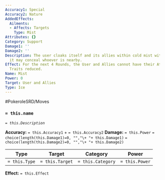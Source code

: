 ```yaml
---
Accuracy1: Special
Accuracy2: Nature
AddedEffects:
  Ailments:
  - Affects: Targets
    Type: Mist
Attributes: {}
Category: Support
Damage1: ''
Damage2: ''
Description: The user cloaks itself and its allies within cold mist with mystic properties,
  it may conceal whoever is nearby.
Effect: For the next 4 Rounds, the User and Allies cannot have their Attributes or
  Traits reduced.
Name: Mist
Power: 0
Target: User and Allies
Type: Ice
---
```


#PokeroleSRD/Moves

### `= this.name` 
*`= this.Description`*

**Accuracy:** `= this.Accuracy1` + `= this.Accuracy2`
**Damage:** `= this.Power` `= choice(length(this.Damage1)=0, "","\+ "+ this.Damage1)` `= choice(length(this.Damage2)=0, "","\+ "+ this.Damage2)`

| Type          | Target          | Category          | Power          |
| ------------- | --------------- | ----------------  | -------------- |
| `= this.Type` | `= this.Target` | `= this.Category` | `= this.Power` | 

**Effect:** `= this.Effect`